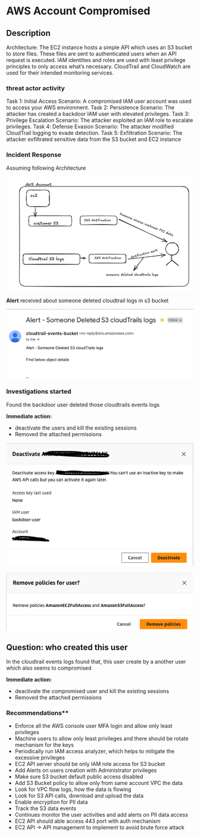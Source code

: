 # AWS Account Compromised

## Description

Architecture: The EC2 instance hosts a simple API which uses an S3 bucket to store files. These
files are sent to authenticated users when an API request is executed. IAM identities and roles are
used with least privilege principles to only access what’s necessary. CloudTrail and CloudWatch
are used for their intended monitoring services.

### threat actor activity

Task 1: Initial Access
Scenario: A compromised IAM user account was used to access your AWS environment.
Task 2: Persistence
Scenario: The attacker has created a backdoor IAM user with elevated privileges.
Task 3: Privilege Escalation
Scenario: The attacker exploited an IAM role to escalate privileges.
Task 4: Defense Evasion
Scenario: The attacker modified CloudTrail logging to evade detection.
Task 5: Exfiltration
Scenario: The attacker exfiltrated sensitive data from the S3 bucket and EC2 instance

### Incident Response

Assuming following Architecture

![architecture](img/01.png)

**Alert** received about someone deleted cloudtrail logs in s3 bucket

![alert](img/02.png)

### Investigations started

Found the backdoor user deleted those cloudtrails events logs

**Immediate action:**

- deactivate the users and kill the existing sessions
- Removed the attached permissions

![alert](img/03.png)

![alert](img/04.png)

## Question: who created this user

In the cloudtrail events logs found that, this user create by a another user which also seems to compromised

**Immediate action:**

- deactivate the compromised user and kill the existing sessions
- Removed the attached permissions

### Recommendations**

- Enforce all the AWS console user MFA login and allow only least privileges
- Machine users to allow only least privileges and there should be rotate mechanism for the keys
- Periodically run IAM access analyzer, which helps to mitigate the excessive privileges
- EC2 API server should be only IAM role access for S3 bucket
- Add Alerts on users creation with Administrator privileges
- Make sure S3 bucket default public access disabled
- Add S3 Bucket policy to allow only from same account VPC the data
- Look for VPC flow logs, how the data is flowing
- Look for S3 API calls, download and upload the data
- Enable encryption for PII data
- Track the S3 data events
- Continues monitor the user activities and add alerts on PII data access
- EC2 API should able access 443 port with auth mechanism
- EC2 API → API management to implement to avoid brute force attack
